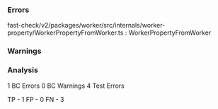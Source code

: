 ### Errors

fast-check/v2/packages/worker/src/internals/worker-property/WorkerPropertyFromWorker.ts : WorkerPropertyFromWorker

### Warnings

### Analysis

1 BC Errors
0 BC Warnings
4 Test Errors

TP - 1
FP - 0
FN - 3
